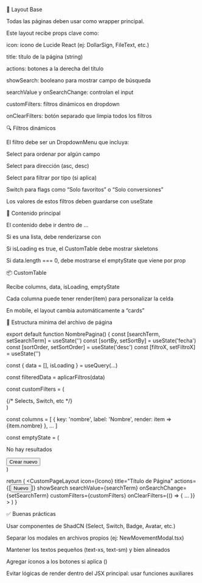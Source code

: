 🧱 Layout Base

Todas las páginas deben usar <CustomPageLayout /> como wrapper principal.

Este layout recibe props clave como:

icon: ícono de Lucide React (ej: DollarSign, FileText, etc.)

title: título de la página (string)

actions: botones a la derecha del título

showSearch: booleano para mostrar campo de búsqueda

searchValue y onSearchChange: controlan el input

customFilters: filtros dinámicos en dropdown

onClearFilters: botón separado que limpia todos los filtros

🔍 Filtros dinámicos

El filtro debe ser un DropdownMenu que incluya:

Select para ordenar por algún campo

Select para dirección (asc, desc)

Select para filtrar por tipo (si aplica)

Switch para flags como “Solo favoritos” o “Solo conversiones”

Los valores de estos filtros deben guardarse con useState

📄 Contenido principal

El contenido debe ir dentro de <CustomPageLayout>...</CustomPageLayout>

Si es una lista, debe renderizarse con <CustomTable />

Si isLoading es true, el CustomTable debe mostrar skeletons

Si data.length === 0, debe mostrarse el emptyState que viene por prop

📦 CustomTable

Recibe columns, data, isLoading, emptyState

Cada columna puede tener render(item) para personalizar la celda

En mobile, el layout cambia automáticamente a “cards”

📁 Estructura mínima del archivo de página

export default function NombrePagina() {
  const [searchTerm, setSearchTerm] = useState('')
  const [sortBy, setSortBy] = useState('fecha')
  const [sortOrder, setSortOrder] = useState('desc')
  const [filtroX, setFiltroX] = useState('')

  const { data = [], isLoading } = useQuery(...)

  const filteredData = aplicarFiltros(data)

  const customFilters = (
    <div className="space-y-4 w-[288px]">
      {/* Selects, Switch, etc */}
    </div>
  )

  const columns = [
    { key: 'nombre', label: 'Nombre', render: item => <span>{item.nombre}</span> },
    ...
  ]

  const emptyState = (
    <div className="text-center py-12">
      <Icon className="mx-auto h-10 w-10 text-muted-foreground" />
      <p className="mt-2 text-muted-foreground">No hay resultados</p>
      <Button className="mt-4">Crear nuevo</Button>
    </div>
  )

  return (
    <CustomPageLayout
      icon={Icono}
      title="Título de Página"
      actions={[<Button key="nuevo">Nuevo</Button>]}
      showSearch
      searchValue={searchTerm}
      onSearchChange={setSearchTerm}
      customFilters={customFilters}
      onClearFilters={() => { ... }}
    >
      <CustomTable columns={columns} data={filteredData} isLoading={isLoading} emptyState={emptyState} />
    </CustomPageLayout>
  )
}

✅ Buenas prácticas

Usar componentes de ShadCN (Select, Switch, Badge, Avatar, etc.)

Separar los modales en archivos propios (ej: NewMovementModal.tsx)

Mantener los textos pequeños (text-xs, text-sm) y bien alineados

Agregar íconos a los botones si aplica (<Plus className="mr-2" />)

Evitar lógicas de render dentro del JSX principal: usar funciones auxiliares